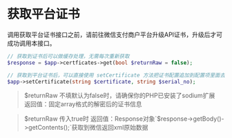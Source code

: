 # 获取平台证书
调用获取平台证书接口之前，请前往微信支付商户平台升级API证书，升级后才可成功调用本接口。

```php
// 获取到证书后可以做缓存处理，无需每次重新获取
$response = $app->certficates->get(bool $returnRaw = false);

// 获取到平台证书后，可以直接使用 setCertificate 方法把证书配置追加到配置项里面去
$app->setCertificate(string $certificate, string $serial_no);
```
> $returnRaw 不填默认为false时，请确保你的PHP已安装了sodium扩展    
> 返回值：固定array格式的解密后的证书信息

> $returnRaw 传入true时     
> 返回值：Response对象`$response->getBody()->getContents();`获取到微信返回xml原始数据
